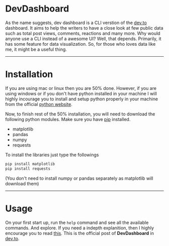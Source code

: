 # DevDashboard

As the name suggests, dev dashboard is a CLI verstion of the [dev.to](https://www.dev.to) dashboard. It aims to help the writers to have a close look at few public data such as total post views, comments, reactions and many more. Why would anyone use a CLI instead of a awesome UI? Well, that depends. Primarily, it has some feature for data visualization. So, for those who loves data like me, it might be a useful thing.

***

# Installation

If you are using mac or linux then you are 50% done. However, if you are using windows or if you don't have python installed in your machine I will highly incourage you to install and setup python properly in your machine from the official [python website](https://www.python.org/).

Now, to finish rest of the 50% installation, you will need to download the following python modules. Make sure you have [pip](https://www.liquidweb.com/kb/install-pip-windows/) installed.

- matplotlib
- pandas
- numpy
- requests

To install the libraries just type the followings

```bash
pip install matplotlib
pip install requests
```

(You don't need to install numpy or pandas separately as matplotlib will download them)

***

# Usage

On your first start up, run the `help` command and see all the available commands. And explore. If you need a indepth explanition, then I highly encourage you to read [this](). This is the official post of **DevDashboard** in [dev.to](https://www.dev.to).


